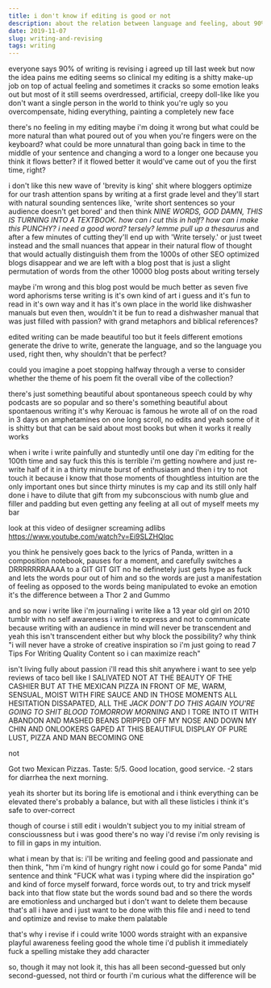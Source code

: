 ```yaml
---
title: i don't know if editing is good or not
description: about the relation between language and feeling, about 90% of writing being revising sounding dreary, and about kerouac vs hemingway
date: 2019-11-07
slug: writing-and-revising
tags: writing
---
```


everyone says 90% of writing is revising
i agreed up till last week but now the idea pains me
editing seems so clinical
my editing is a shitty make-up job on top of actual feeling
and sometimes it cracks so some emotion leaks out but most of it still seems overdressed, artificial, creepy doll-like
like you don't want a single person in the world to think you're ugly
so you overcompensate, hiding everything, painting a completely new face

there's no feeling in my editing
maybe i'm doing it wrong
but what could be more natural than what poured out of you when you're fingers were on the keyboard?
what could be more unnatural than going back in time to the middle of your sentence and changing a word to a longer one because you think it flows better? if it flowed better it would've came out of you the first time, right? 

i don't like this new wave of 'brevity is king' shit
where bloggers optimize for our trash attention spans by writing at a first grade level 
and they'll start with natural sounding sentences like, 'write short sentences so your audience doesn't get bored' and then think *NINE WORDS, GOD DAMN, THIS IS TURNING INTO A TEXTBOOK. how can i cut this in half? how can i make this PUNCHY? i need a good word? tersely? lemme pull up a thesaurus*
and after a few minutes of cutting they'll end up with 'Write tersely.'
or just tweet instead
and the small nuances that appear in their natural flow of thought that would actually distinguish them from the 1000s of other SEO optimized blogs disappear and we are left with a blog post that is just a slight permutation of words from the other 10000 blog posts about writing tersely

maybe i'm wrong and this blog post would be much better as seven five word aphorisms
terse writing is it's own kind of art i guess and it's fun to read in it's own way
and it has it's own place in the world
like dishwasher manuals
but even then, wouldn't it be fun to read a dishwasher manual that was just filled with passion? with grand metaphors and biblical references?

edited writing can be made beautiful too but it feels different
emotions generate the drive to write, generate the language, and so the language you used, right then, why shouldn't that be perfect?

could you imagine a poet stopping halfway through a verse to consider whether the theme of his poem fit the overall vibe of the collection?

there's just something beautiful about spontaneous speech
could by why podcasts are so popular
and so there's something beautiful about spontaenous writing
it's why Kerouac is famous
he wrote all of on the road in 3 days on amphetamines on one long scroll, no edits and yeah some of it is shitty but that can be said about most books
but when it works it really works
 
when i write i write painfully and stuntedly until one day i'm editing for the 100th time and say fuck this this is terrible i'm getting nowhere and just re-write half of it in a thirty minute burst of enthusiasm and then i try to not touch it because i know that those moments of thoughtless intuition are the only important ones
but since thirty minutes is my cap and its still only half done i have to dilute that gift from my subconscious with numb glue and filler and padding
but even getting any feeling at all out of myself meets my bar

look at this video of desiigner screaming adlibs
https://www.youtube.com/watch?v=Ei9SLZHQlqc

you think he pensively goes back to the lyrics of Panda, written in a composition notebook, pauses for a moment, and carefully switches a DRRRRRRRAAAA to a GIT GIT GIT
no
he definetely just gets hype as fuck and lets the words pour out of him and so the words are just a manifestation of feeling
as opposed to the words being manipulated to evoke an emotion
it's the difference between a Thor 2 and Gummo

and so now i write like i'm journaling
i write like a 13 year old girl on 2010 tumblr with no self awareness
i write to express and not to communicate
because writing with an audience in mind will never be transcendent
and yeah this isn't transcendent either
but why block the possibility?
why think "i will never have a stroke of creative inspiration so i'm just going to read 7 Tips For Writing Quality Content so i can maximize reach"

isn't living fully about passion
i'll read this shit anywhere
i want to see yelp reviews of taco bell like
I SALIVATED NOT AT THE BEAUTY OF THE CASHIER BUT AT THE MEXICAN PIZZA IN FRONT OF ME, WARM, SENSUAL, MOIST WITH FIRE SAUCE AND IN THOSE MOMENTS ALL HESITATION DISSAPATED, ALL THE *JACK DON'T DO THIS AGAIN YOU'RE GOING TO SHIT BLOOD TOMORROW MORNING* AND I TORE INTO IT WITH ABANDON AND MASHED BEANS DRIPPED OFF MY NOSE AND DOWN MY CHIN AND ONLOOKERS GAPED AT THIS BEAUTIFUL DISPLAY OF PURE LUST, PIZZA AND MAN BECOMING ONE

not

Got two Mexican Pizzas. Taste: 5/5. Good location, good service. -2 stars for diarrhea the next morning.

yeah its shorter but its boring
life is emotional and i think everything can be elevated
there's probably a balance, but with all these listicles i think it's safe to over-correct

though of course i still edit 
i wouldn't subject you to my initial stream of conscioussness
but i was good there's no way i'd revise
i'm only revising is to fill in gaps in my intuition. 

what i mean by that is: i'll be writing and feeling good and passionate and then think, "hm i'm kind of hungry right now i could go for some Panda" mid sentence and think "FUCK what was i typing where did the inspiration go" and kind of force myself forward, force words out, to try and trick myself back into that flow state but the words sound bad
and so there the words are emotionless and uncharged but i don't want to delete them because that's all i have and i just want to be done with this file
and i need to tend and optimize and revise to make them palatable
 
that's why i revise
if i could write 1000 words straight with an expansive playful awareness feeling good the whole time i'd publish it immediately
fuck a spelling mistake they add character

so, though it may not look it, this has all been second-guessed
but only second-guessed, not third or fourth
i'm curious what the difference will be